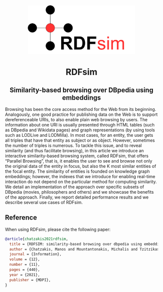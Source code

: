 <p align="center">
<img src="https://github.com/MChatzakis/RDFsim/blob/main/RDFsim/src/main/webapp/icons/rdfsim-logo4.png" alt="RDFsim Logo" height="160"> 
</p>


<h1 align="center">RDFsim</h1>
<h2 align="center">Similarity-based browsing over DBpedia using embeddings</h2>

Browsing has been the core access method for the Web from its beginning. Analogously, one good practice for publishing data on the Web is to support dereferenceable URIs, to also enable plain web browsing by users. The information about one URI is usually presented through HTML tables (such as DBpedia and Wikidata pages) and graph representations (by using tools such as LODLive and LODMilla). In most cases, for an entity, the user gets all triples that have that entity as subject or as object. However, sometimes the number of triples is numerous. To tackle this issue, and to reveal similarity (and thus facilitate browsing), in this article we introduce an interactive similarity-based browsing system, called RDFsim, that offers “Parallel Browsing”, that is, it enables the user to see and browse not only the original data of the entity in focus, but also the K most similar entities of the focal entity. The similarity of entities is founded on knowledge graph embeddings; however, the indexes that we introduce for enabling real-time interaction do not depend on the particular method for computing similarity. We detail an implementation of the approach over specific subsets of DBpedia (movies, philosophers and others) and we showcase the benefits of the approach. Finally, we report detailed performance results and we describe several use cases of RDFsim.

## Reference
When using RDFsim, please cite the following paper:
```bibtex
@article{chatzakis2021rdfsim,
  title = {RDFSIM: similarity-based browsing over dbpedia using embeddings},
  author = {Chatzakis, Manos and Mountantonakis, Michalis and Tzitzikas, Yannis},
  journal = {Information},
  volume = {12},
  number = {11},
  pages = {440},
  year = {2021},
  publisher = {MDPI},
}
```
